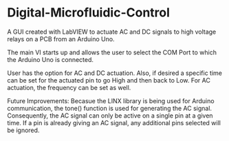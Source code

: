 # Digital-Microfluidic-Control

A GUI created with LabVIEW to actuate AC and DC signals to high voltage relays on a PCB from an Arduino Uno.

The main VI starts up and allows the user to select the COM Port to which the Arduino Uno is connected.

User has the option for AC and DC actuation. Also, if desired a specific time can be set for the actuated pin to go High and then back to Low. For AC actuation, the frequency can be set as well.

Future Improvements: Becasue the LINX library is being used for Arduino communication, the tone() function is used for generating the AC signal. Consequently, the AC signal can only be active on a single pin at a given time. If a pin is already giving an AC signal, any additional pins selected will be ignored.
